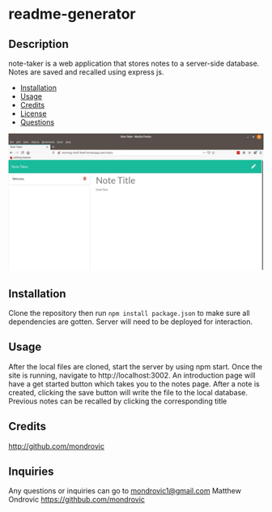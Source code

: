 
  # readme-generator

  ## Description

note-taker is a web application that stores notes to a server-side database. Notes are saved and recalled using express js.

  
  * [Installation](#installation)
  * [Usage](#usage)
  * [Credits](#Credits)
  * [License](#License)
  * [Questions](#questions)
  

![image](./note-taker.jpg)

## Installation

Clone the repository then run `npm install package.json` to make sure all dependencies are gotten. Server will need to be deployed for interaction.


## Usage

After the local files are cloned, start the server by using npm start. Once the site is running, navigate to http://localhost:3002. An introduction page will have a get started button which takes you to the notes page. After a note is created, clicking the save button will write the file to the local database. Previous notes can be recalled by clicking the corresponding title 


## Credits

http://github.com/mondrovic
      

## Inquiries

Any questions or inquiries can go to mondrovic1@gmail.com
Matthew Ondrovic
https://githbub.com/mondrovic
    
  

